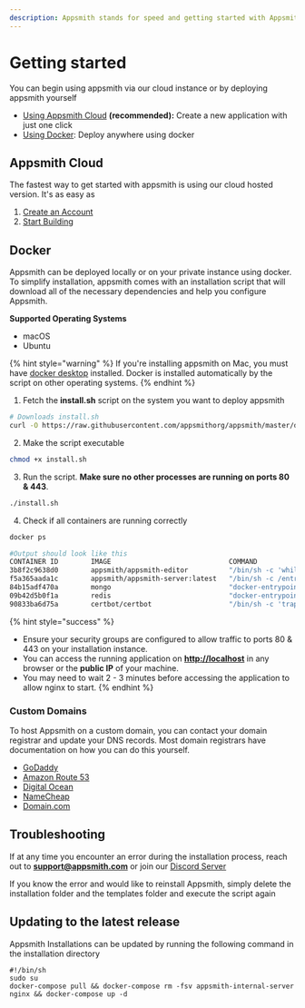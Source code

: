 ```yaml
---
description: Appsmith stands for speed and getting started with Appsmith is just as fast.
---
```


# Getting started

You can begin using appsmith via our cloud instance or by deploying appsmith yourself

* [Using Appsmith Cloud](quick-start.md#appsmith-cloud) **\(recommended\):** Create a new application with just one click
* [Using Docker](quick-start.md#docker): Deploy anywhere using docker

## Appsmith Cloud

The fastest way to get started with appsmith is using our cloud hosted version. It's as easy as

1. [Create an Account](https://app.appsmith.com/user/signup)
2. [Start Building](core-concepts/building-the-ui/)

## Docker

Appsmith can be deployed locally or on your private instance using docker. To simplify installation, appsmith comes with an installation script that will download all of the necessary dependencies and help you configure Appsmith.

**Supported Operating Systems**

* macOS
* Ubuntu

{% hint style="warning" %}
If you're installing appsmith on Mac, you must have [docker desktop](https://docs.docker.com/docker-for-mac/install/) installed. Docker is installed automatically by the script on other operating systems.
{% endhint %}

1. Fetch the **install.sh** script on the system you want to deploy appsmith

```bash
# Downloads install.sh
curl -O https://raw.githubusercontent.com/appsmithorg/appsmith/master/deploy/install.sh
```

2. Make the script executable

```bash
chmod +x install.sh
```

3. Run the script. **Make sure no other processes are running on ports 80 & 443**.

```bash
./install.sh
```

4. Check if all containers are running correctly

```bash
docker ps

#Output should look like this
CONTAINER ID        IMAGE                             COMMAND                  CREATED             STATUS              PORTS                                      NAMES
3b8f2c9638d0        appsmith/appsmith-editor          "/bin/sh -c 'while :…"   17 minutes ago      Up 17 minutes       0.0.0.0:80->80/tcp, 0.0.0.0:443->443/tcp   appsmith_nginx_1
f5a365aada1c        appsmith/appsmith-server:latest   "/bin/sh -c /entrypo…"   17 minutes ago      Up 17 minutes       0.0.0.0:8080->8080/tcp                     appsmith_appsmith-internal-server_1
84b15adf470a        mongo                             "docker-entrypoint.s…"   17 minutes ago      Up 17 minutes       0.0.0.0:27017->27017/tcp                   appsmith_mongo_1
09b42d5b0f1a        redis                             "docker-entrypoint.s…"   17 minutes ago      Up 17 minutes       0.0.0.0:6379->6379/tcp                     appsmith_redis_1
90833ba6d75a        certbot/certbot                   "/bin/sh -c 'trap ex…"   17 minutes ago      Up 17 minutes       80/tcp, 443/tcp                            appsmith_certbot_1
```

{% hint style="success" %}
* Ensure your security groups are configured to allow traffic to ports 80 & 443 on your installation instance. 
* You can access the running application on [**http://localhost**](http://localhost) in any browser or the **public IP** of your machine.
* You may need to wait 2 - 3 minutes before accessing the application to allow nginx to start.
{% endhint %}

### Custom Domains

To host Appsmith on a custom domain, you can contact your domain registrar and update your DNS records. Most domain registrars have documentation on how you can do this yourself.

* [GoDaddy](https://in.godaddy.com/help/create-a-subdomain-4080)
* [Amazon Route 53](https://aws.amazon.com/premiumsupport/knowledge-center/create-subdomain-route-53/)
* [Digital Ocean](https://www.digitalocean.com/docs/networking/dns/how-to/add-subdomain/)
* [NameCheap](https://www.namecheap.com/support/knowledgebase/article.aspx/9776/2237/how-to-create-a-subdomain-for-my-domain)
* [Domain.com](https://www.domain.com/help/article/domain-management-how-to-update-subdomains)

## Troubleshooting

If at any time you encounter an error during the installation process, reach out to **support@appsmith.com** or join our [Discord Server](https://discord.com/invite/rBTTVJp)

If you know the error and would like to reinstall Appsmith, simply delete the installation folder and the templates folder and execute the script again

## Updating to the latest release

Appsmith Installations can be updated by running the following command in the installation directory

```text
#!/bin/sh
sudo su
docker-compose pull && docker-compose rm -fsv appsmith-internal-server nginx && docker-compose up -d
```

